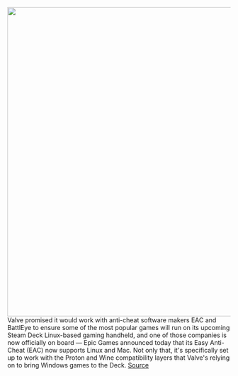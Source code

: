 <img src='https://cdn.vox-cdn.com/thumbor/z8tj7zGjAbgEqoSUvBa36G4A-BE=/0x0:1620x1080/1200x800/filters:focal(681x411:939x669)/cdn.vox-cdn.com/uploads/chorus_image/image/69901098/steam_deck.0.jpg' width='700px' /><br/>
Valve promised it would work with anti-cheat software makers EAC and BattlEye to ensure some of the most popular games will run on its upcoming Steam Deck Linux-based gaming handheld, and one of those companies is now officially on board — Epic Games announced today that its Easy Anti-Cheat (EAC) now supports Linux and Mac. Not only that, it's specifically set up to work with the Proton and Wine compatibility layers that Valve's relying on to bring Windows games to the Deck.
<a href='https://www.theverge.com/2021/9/23/22690670/epic-eac-anti-cheat-linux-valve-steam-deck-support-games'> Source <a/>